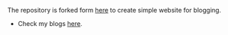 The repository is forked form [here](https://github.com/barryclark/jekyll-now) to create simple website for blogging. 
* Check my blogs [here](https://mghrabi.github.io/).